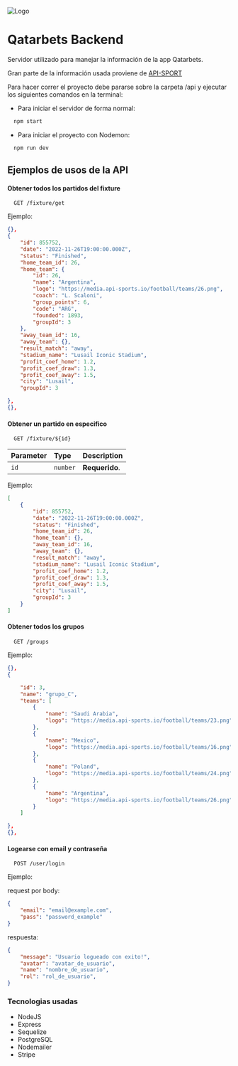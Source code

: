 
![Logo](https://media.discordapp.net/attachments/1024420821558636644/1024426610004340736/header.png)


# Qatarbets Backend

Servidor utilizado para manejar la información de la app Qatarbets.

Gran parte de la información usada proviene de [API-SPORT](https://api-sports.io/)

Para hacer correr el proyecto debe pararse sobre la carpeta /api y ejecutar los siguientes comandos en la terminal:

- Para iniciar el servidor de forma normal:
```bash
  npm start
```

- Para iniciar el proyecto con Nodemon:
```bash
  npm run dev
```

## Ejemplos de usos de la API

#### Obtener todos los partidos del fixture

```http
  GET /fixture/get
```
Ejemplo:
```json
{},
{
    "id": 855752,
    "date": "2022-11-26T19:00:00.000Z",
    "status": "Finished",
    "home_team_id": 26,
    "home_team": {
        "id": 26,
        "name": "Argentina",
        "logo": "https://media.api-sports.io/football/teams/26.png",
        "coach": "L. Scaloni",
        "group_points": 6,
        "code": "ARG",
        "founded": 1893,
        "groupId": 3
    },
    "away_team_id": 16,
    "away_team": {},
    "result_match": "away",
    "stadium_name": "Lusail Iconic Stadium",
    "profit_coef_home": 1.2,
    "profit_coef_draw": 1.3,
    "profit_coef_away": 1.5,
    "city": "Lusail",
    "groupId": 3

},
{},
```

#### Obtener un partido en especifico

```http
  GET /fixture/${id}
```

| Parameter | Type     | Description |
| :-------- | :------- | :------------|
| `id`      | `number` | **Requerido**.|

Ejemplo:
```json
[
    {
        "id": 855752,
        "date": "2022-11-26T19:00:00.000Z",
        "status": "Finished",
        "home_team_id": 26,
        "home_team": {},
        "away_team_id": 16,
        "away_team": {},
        "result_match": "away",
        "stadium_name": "Lusail Iconic Stadium",
        "profit_coef_home": 1.2,
        "profit_coef_draw": 1.3,
        "profit_coef_away": 1.5,
        "city": "Lusail",
        "groupId": 3
    }
]
```
#### Obtener todos los grupos

```
  GET /groups
```
Ejemplo:

```json
{},
{

    "id": 3,
    "name": "grupo_C",
    "teams": [
        {
            "name": "Saudi Arabia",
            "logo": "https://media.api-sports.io/football/teams/23.png"
        },
        {
            "name": "Mexico",
            "logo": "https://media.api-sports.io/football/teams/16.png"
        },
        {
            "name": "Poland",
            "logo": "https://media.api-sports.io/football/teams/24.png"
        },
        {
            "name": "Argentina",
            "logo": "https://media.api-sports.io/football/teams/26.png"
        }
    ]

},
{},
```

#### Logearse con email y contraseña

```
  POST /user/login
```

Ejemplo:

request por body: 
```json
{
    "email": "email@example.com",
    "pass": "password_example"
}
```

respuesta: 
```json
{
    "message": "Usuario logueado con exito!",
    "avatar": "avatar_de_usuario",
    "name": "nombre_de_usuario",
    "rol": "rol_de_usuario",
}
```
### Tecnologias usadas
- NodeJS
- Express
- Sequelize
- PostgreSQL
- Nodemailer
- Stripe

